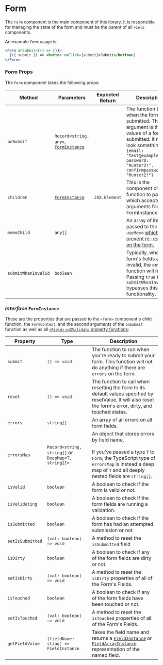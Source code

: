 # Form

The `Form` component is the main component of this library. It is responsible for managing the state of the form and
must be the parent of all `Field` components.

An example `Form` usage is:

```jsx
<Form onSubmit={() => {}}>
  {({ submit }) => <button onClick={submit}>Submit</button>}
</Form>
```

### Form Props

The `Form` component takes the following props:

| Method              | Parameters                                                       | Expected Return | Description                                                                                                                                                                                                                |
| ------------------- | ---------------------------------------------------------------- | --------------- | -------------------------------------------------------------------------------------------------------------------------------------------------------------------------------------------------------------------------- |
| `onSubmit`          | `Record<string, any>`, [`FormInstance`](#interface-forminstance) |                 | The function to call when the form is submitted. The first argument is the values of a form submitted. It might look something like:<br />`{email: "test@example.com", password: "Hunter2!", confirmpassword: "Hunter2!"}` |
| `children`          | [`FormInstance`](#interface-forminstance)                        | `JSX.Element`   | This is the component child function to pass, which accepts the arguments for FormInstance.                                                                                                                                |
| `memoChild`         | `any[]`                                                          |                 | An array of items passed to the inner `useMemo` [which helps prevent re-renders on the form.](/guides/performance-optimizations)                                                                                           |
| `submitWhenInvalid` | `boolean`                                                        |                 | Typically, when a form's fields are invalid, the `onSubmit` function will not run. Passing `true` to `submitWhenInvalid` bypasses this functionality.                                                                      |

### _Interface_ `FormInstance`

These are the properties that are passed to the `<Form>` component's child function, the `FormContext`, and the second arguments of the `onSubmit` function as well as all [`<Field>` `onXValidate` property functions](/reference/field#field-props):

| Property         | Type                                              | Description                                                                                                                                                                                                |
| ---------------- | ------------------------------------------------- |------------------------------------------------------------------------------------------------------------------------------------------------------------------------------------------------------------|
| `submit`         | `() => void`                                      | The function to run when you're ready to submit your form. This function will not do anything if there are `errors` on the form.                                                                           |
| `reset`          | `() => void`                                      | The function to call when resetting the form to its default values specified by resetValue. It will also reset the form's error, dirty, and touched states. |
| `errors`         | `string[]`                                        | An array of all errors on all form fields.                                                                                                                                                                 |
| `errorsMap`      | `Record<string, string[]` or `DeepMap<T, string[]>` | An object that stores errors by field name.<br/><br/>If you've passed a type `T` to `Form`, the TypeScript type of `errorsMap` is instead a deep map of `T` and all deeply nested fields are `string[]`.       |
| `isValid`        | `boolean`                                         | A boolean to check if the form is valid or not.                                                                                                                                                            |
| `isValidating`   | `boolean`                                         | A boolean to check if the form fields are running a validation.                                                                                                                                            |
| `isSubmitted`    | `boolean`                                         | A boolean to check if the form has had an attempted submission or not.                                                                                                                                     |
| `setIsSubmitted` | `(val: boolean) => void`                          | A method to reset the `isSubmitted` field                                                                                                                                                                  |
| `isDirty`        | `boolean`                                         | A boolean to check if any of the form fields are dirty or not.                                                                                                                                             |
| `setIsDirty`     | `(val: boolean) => void`                          | A method to reset the `isDirty` properties of all of the Form's Fields.                                                                                                                                    |
| `isTouched`      | `boolean`                                         | A boolean to check if any of the form fields have been touched or not.                                                                                                                                     |
| `setIsTouched`   | `(val: boolean) => void`                          | A method to reset the `isTouched` properties of all of the Form's Fields.                                                                                                                                  |
| `getFieldValue`  | `(fieldName: sting) => FieldInstance`             | Takes the field name and returns a [`FieldInstance`](/reference/field#interface-fieldinstance) or [`FieldArrayInstance`](/reference/array#interface-fieldarrayinstance) representation of the named field. |
